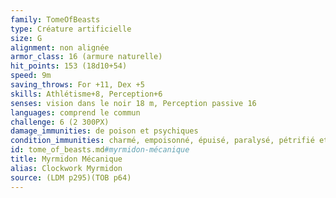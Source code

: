```yaml
---
family: TomeOfBeasts
type: Créature artificielle
size: G
alignment: non alignée
armor_class: 16 (armure naturelle)
hit_points: 153 (18d10+54)
speed: 9m
saving_throws: For +11, Dex +5
skills: Athlétisme+8, Perception+6
senses: vision dans le noir 18 m, Perception passive 16
languages: comprend le commun
challenge: 6 (2 300PX)
damage_immunities: de poison et psychiques
condition_immunities: charmé, empoisonné, épuisé, paralysé, pétrifié et terrorisé
id: tome_of_beasts.md#myrmidon-mécanique
title: Myrmidon Mécanique
alias: Clockwork Myrmidon
source: (LDM p295)(TOB p64)
---
```


